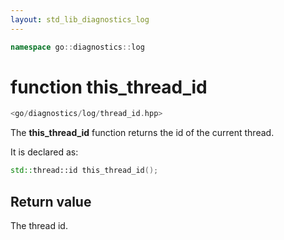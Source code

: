 ```yaml
---
layout: std_lib_diagnostics_log
---
```


```c++
namespace go::diagnostics::log
```

# function this_thread_id

```c++
<go/diagnostics/log/thread_id.hpp>
```

The **this_thread_id** function returns the id of the current thread.

It is declared as:

```c++
std::thread::id this_thread_id();
```

## Return value

The thread id.
